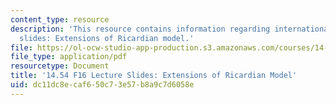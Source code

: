 ```yaml
---
content_type: resource
description: 'This resource contains information regarding international trade lecture
  slides: Extensions of Ricardian model.'
file: https://ol-ocw-studio-app-production.s3.amazonaws.com/courses/14-54-international-trade-fall-2016/dc11dc8ecaf650c73e57b8a9c7d6058e_MIT14_54F16_Lecture_9.pdf
file_type: application/pdf
resourcetype: Document
title: '14.54 F16 Lecture Slides: Extensions of Ricardian Model'
uid: dc11dc8e-caf6-50c7-3e57-b8a9c7d6058e
---
```

